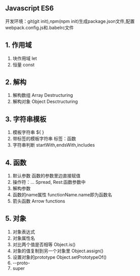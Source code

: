 ## Javascript ES6  
开发环境：git(git init),npm(npm init)生成package.json文件,配置webpack.config.js和.babelrc文件

## 1. 作用域  
1) 块作用域 let  
2) 恒量 const

## 2. 解构  
1) 解构数组 Array Destructuring  
2) 解构对象 Object Desctructuring

## 3. 字符串模板  
1) 模板字符串 ${ }  
2) 带标签的模板字符串  标签：函数  
3) 字符串判断 startWith,endsWith,includes

## 4. 函数  
1) 默认参数 函数的参数里边直接赋值  
2) 操作符：... Spread, Rest:函数参数中  
3) 解构参数  
4) 函数的name属性 functionName.name即为函数名  
5) 箭头函数 Arrow functions

## 5. 对象  
1) 对象表达式  
2) 对象属性名  
3) 对比两个值是否相等 Object.is()  
4) 对象的值复制到另一个对象里 Object.assign()  
5) 设置对象的prototype Object.setPrototypeOf()  
6) --proto-  
7) super
